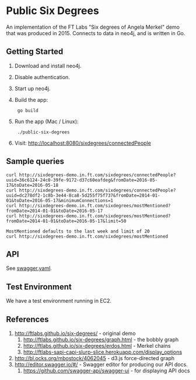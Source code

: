 Public Six Degrees
==================

An implementation of the FT Labs "Six degrees of Angela Merkel" demo that was produced
in 2015. Connects to data in neo4j, and is written in Go.


Getting Started
---------------

1. Download and install neo4j.
1. Disable authentication.
1. Start up neo4j.
1. Build the app:

        go build

2. Run the app (Mac / Linux):

        ./public-six-degrees

3. Visit: [http://localhost:8080/sixdegrees/connectedPeople](http://localhost:8080/sixdegrees/connectedPeople)


Sample queries
--------------

    curl http://sixdegrees-demo.in.ft.com/sixdegrees/connectedPeople?uuid=36c6124-24c0-39fe-9172-d37c60eafdeg&fromDate=2016-05-17&toDate=2016-05-18
    curl http://sixdegrees-demo.in.ft.com/sixdegrees/connectedPeople?uuid=dc278df2-1c8b-3e44-8ca8-5d255f75f737&fromDate=2014-01-01&toDate=2016-05-17&minimumConnections=1
    curl http://sixdegrees-demo.in.ft.com/sixdegrees/mostMentioned?fromDate=2014-01-01&toDate=2016-05-17
    curl http://sixdegrees-demo.in.ft.com/sixdegrees/mostMentioned?fromDate=2014-01-01&toDate=2016-05-17&limit=50
    
    MostMentioned defaults to the last week and limit of 20
    curl http://sixdegrees-demo.in.ft.com/sixdegrees/mostMentioned

API
---

See [swagger.yaml](apidoc/swagger.yaml).


Test Environment
----------------

We have a test environment running in EC2.


References
----------

1. http://ftlabs.github.io/six-degrees/ - original demo
    1. http://ftlabs.github.io/six-degrees/graph.html - the bobbly graph
    1. http://ftlabs.github.io/six-degrees/erdos.html - Merkel chains
    1. http://ftlabs-sapi-capi-slurp-slice.herokuapp.com/display_options
1. http://bl.ocks.org/mbostock/4062045 - d3.js force-directed graph
1. http://editor.swagger.io/#/ - Swagger editor for producing our API docs.
    1. https://github.com/swagger-api/swagger-ui - for displaying API docs

